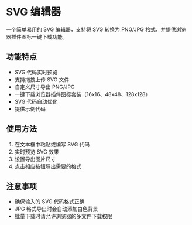 # SVG 编辑器

一个简单易用的 SVG 编辑器，支持将 SVG 转换为 PNG/JPG 格式，并提供浏览器插件图标一键下载功能。

## 功能特点

- SVG 代码实时预览
- 支持拖拽上传 SVG 文件
- 自定义尺寸导出 PNG/JPG
- 一键下载浏览器插件图标套装（16x16、48x48、128x128）
- SVG 代码自动优化
- 提供示例代码

## 使用方法

1. 在文本框中粘贴或编写 SVG 代码
2. 实时预览 SVG 效果
3. 设置导出图片尺寸
4. 点击相应按钮导出需要的格式

## 注意事项

- 确保输入的 SVG 代码格式正确
- JPG 格式导出时会自动添加白色背景
- 批量下载时请允许浏览器的多文件下载权限 